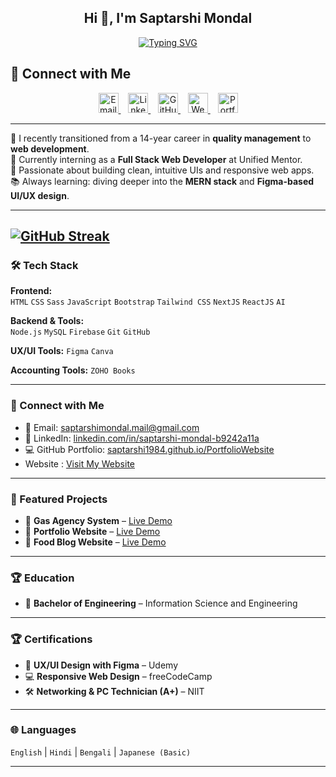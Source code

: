 <!-- GitHub README.md for Saptarshi Mondal -->

<h2 align="center" >Hi 👋, I'm Saptarshi Mondal</h1>

<p align="center">
  <a href="https://git.io/typing-svg">
    <img
      src="https://readme-typing-svg.demolab.com?font=Inter&weight=600&pause=1000&color=36BCF7FF&center=true&vCenter=true&width=520&lines=Fullstack+Web+Developer"
      alt="Typing SVG"
    />
  </a>
</p>

## 🔗 Connect with Me

<p align="center">
  <a href="mailto:saptarshimondal.mail@gmail.com" title="Email">
    <img src="https://cdn.simpleicons.org/gmail/EA4335" alt="Email" height="32" />
  </a>
  &nbsp;&nbsp;
  <a href="https://www.linkedin.com/in/saptarshi-mondal-b9242a11a/" title="LinkedIn">
    <img src="https://cdn.simpleicons.org/linkedin/0A66C2" alt="LinkedIn" height="32" />
  </a>
  &nbsp;&nbsp;
  <a href="https://github.com/saptarshi1984" title="GitHub">
    <img src="https://cdn.simpleicons.org/github/181717" alt="GitHub" height="32" />
  </a>
  &nbsp;&nbsp;
  <a href="https://www.saptarshidevworks.com" title="Website">
    <img src="https://cdn.simpleicons.org/googlechrome/4285F4" alt="Website" height="32" />
  </a>
  &nbsp;&nbsp;
  <a href="https://saptarshi1984.github.io/PortfolioWebsite/" title="Portfolio">
    <img src="https://cdn.simpleicons.org/vercel/000000" alt="Portfolio" height="32" />
  </a>
</p>




---

🌱 I recently transitioned from a 14-year career in **quality management** to **web development**.  
🚀 Currently interning as a **Full Stack Web Developer** at Unified Mentor.  
🎨 Passionate about building clean, intuitive UIs and responsive web apps.  
📚 Always learning: diving deeper into the **MERN stack** and **Figma-based UI/UX design**.


---
[![GitHub Streak](https://streak-stats.demolab.com?user=Saptarshi1984&theme=dark&short_numbers=true&date_format=j%20M%5B%20Y%5D)](https://git.io/streak-stats)
---

### 🛠️ Tech Stack

**Frontend:**  
`HTML` `CSS` `Sass` `JavaScript` `Bootstrap` `Tailwind CSS` `NextJS` `ReactJS` `AI`

**Backend & Tools:**  
`Node.js` `MySQL` `Firebase` `Git` `GitHub` 

**UX/UI Tools:**
`Figma` `Canva` 

**Accounting Tools:**
`ZOHO Books`

---

### 🔗 Connect with Me

- 📧 Email: [saptarshimondal.mail@gmail.com](mailto:saptarshimondal.mail@gmail.com)  
- 💼 LinkedIn: [linkedin.com/in/saptarshi-mondal-b9242a11a](https://www.linkedin.com/in/saptarshi-mondal-b9242a11a/)  
- 💻 GitHub Portfolio: [saptarshi1984.github.io/PortfolioWebsite](https://saptarshi1984.github.io/PortfolioWebsite/)
- Website : [Visit My Website](https://www.saptarshidevworks.com)

---

### 📌 Featured Projects

- 🔹 **Gas Agency System** – [Live Demo]( https://saptarshi1984.github.io/GasAgency/) 
- 🔹 **Portfolio Website** – [Live Demo](https://saptarshi1984.github.io/PortfolioWebsite/)  
- 🔹 **Food Blog Website** – [Live Demo](https://saptarshi1984.github.io/UM-BlogWebsite/) 

---

### 🏆 Education

- 🧩 **Bachelor of Engineering** – Information Science and Engineering

--- 

### 🏆 Certifications

- 🧩 **UX/UI Design with Figma** – Udemy  
- 💻 **Responsive Web Design** – freeCodeCamp  
- 🛠️ **Networking & PC Technician (A+)** – NIIT  

---

### 🌐 Languages

`English` | `Hindi` | `Bengali` | `Japanese (Basic)`

---


